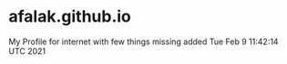 # afalak.github.io
My Profile for internet
with few things missing
added
Tue Feb  9 11:42:14 UTC 2021
